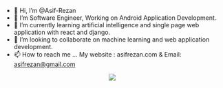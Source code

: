 - 👋 Hi, I’m @Asif-Rezan
- 👀 I’m Software Engineer, Working on Android Application Development.
- 🌱 I’m currently learning artificial intelligence and single page web application with react and django.
- 💞️ I’m looking to collaborate on machine learning and web application development.
- 📫 How to reach me ... My website : asifrezan.com & Email: asifrezan@gmail.com


<p align="center">
  <img src="https://wakatime.com/share/@770cee37-fd1f-43e0-9273-dd3d33cf76fa/f649192c-7c00-430f-ab46-667cc48a6441.svg">
</p>





<!---
Asif-Rezan/Asif-Rezan is a ✨ special ✨ repository because its `README.md` (this file) appears on your GitHub profile.
You can click the Preview link to take a look at your changes.
--->
